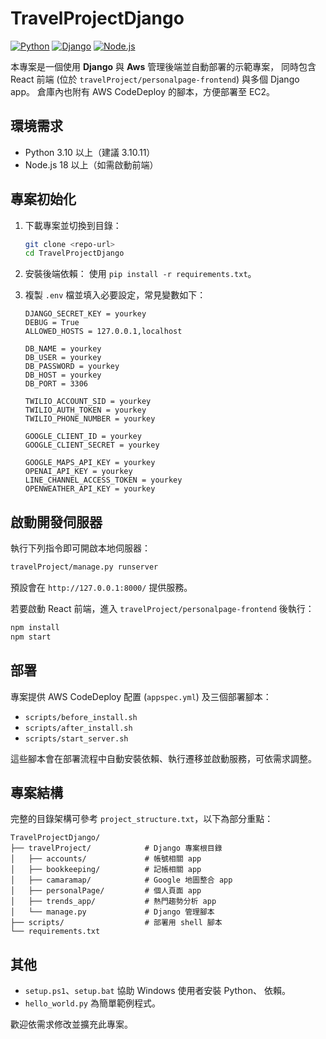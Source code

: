 # TravelProjectDjango


[![Python](https://img.shields.io/badge/python-3.10%2B-blue?logo=python)](https://www.python.org/)
[![Django](https://img.shields.io/badge/Django-5.1.6-green?logo=django)](https://www.djangoproject.com/)
[![Node.js](https://img.shields.io/badge/Node.js-18%2B-brightgreen?logo=node.js)](https://nodejs.org/)



本專案是一個使用 **Django** 與 **Aws** 管理後端並自動部署的示範專案，
同時包含 React 前端 (位於 `travelProject/personalpage-frontend`) 與多個 Django app。
倉庫內也附有 AWS CodeDeploy 的腳本，方便部署至 EC2。

## 環境需求

- Python 3.10 以上（建議 3.10.11）
- Node.js 18 以上（如需啟動前端）

## 專案初始化

1. 下載專案並切換到目錄：
   ```bash
   git clone <repo-url>
   cd TravelProjectDjango
   ```
2. 安裝後端依賴：
   使用 `pip install -r requirements.txt`。
   
4. 複製 `.env` 檔並填入必要設定，常見變數如下：
   ```env
   DJANGO_SECRET_KEY = yourkey
   DEBUG = True
   ALLOWED_HOSTS = 127.0.0.1,localhost
   
   DB_NAME = yourkey
   DB_USER = yourkey
   DB_PASSWORD = yourkey
   DB_HOST = yourkey
   DB_PORT = 3306
   
   TWILIO_ACCOUNT_SID = yourkey
   TWILIO_AUTH_TOKEN = yourkey
   TWILIO_PHONE_NUMBER = yourkey
   
   GOOGLE_CLIENT_ID = yourkey
   GOOGLE_CLIENT_SECRET = yourkey
   
   GOOGLE_MAPS_API_KEY = yourkey
   OPENAI_API_KEY = yourkey
   LINE_CHANNEL_ACCESS_TOKEN = yourkey
   OPENWEATHER_API_KEY = yourkey
   ```


## 啟動開發伺服器

執行下列指令即可開啟本地伺服器：
```bash
travelProject/manage.py runserver
```
預設會在 `http://127.0.0.1:8000/` 提供服務。

若要啟動 React 前端，進入 `travelProject/personalpage-frontend` 後執行：
```bash
npm install
npm start
```



## 部署

專案提供 AWS CodeDeploy 配置 (`appspec.yml`) 及三個部署腳本：
- `scripts/before_install.sh`
- `scripts/after_install.sh`
- `scripts/start_server.sh`

這些腳本會在部署流程中自動安裝依賴、執行遷移並啟動服務，可依需求調整。

## 專案結構

完整的目錄架構可參考 `project_structure.txt`，以下為部分重點：

```
TravelProjectDjango/
├── travelProject/            # Django 專案根目錄
│   ├── accounts/             # 帳號相關 app
│   ├── bookkeeping/          # 記帳相關 app
│   ├── camaramap/            # Google 地圖整合 app
│   ├── personalPage/         # 個人頁面 app
│   ├── trends_app/           # 熱門趨勢分析 app
│   └── manage.py             # Django 管理腳本
├── scripts/                  # 部署用 shell 腳本
└── requirements.txt          
```


## 其他

- `setup.ps1`、`setup.bat` 協助 Windows 使用者安裝 Python、 依賴。
- `hello_world.py` 為簡單範例程式。

歡迎依需求修改並擴充此專案。
